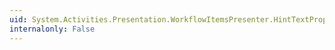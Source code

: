 ```yaml
---
uid: System.Activities.Presentation.WorkflowItemsPresenter.HintTextProperty
internalonly: False
---
```

